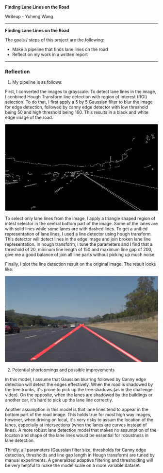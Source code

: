 **Finding Lane Lines on the Road** 

Writeup - Yuheng Wang


---

**Finding Lane Lines on the Road**

The goals / steps of this project are the following:

* Make a pipeline that finds lane lines on the road
* Reflect on my work in a written report


[//]: # (Image References)

[image1]: ./test_result/solidWhiteRight_edges "Edges"


[//]: # (Image References)

[image2]: ./test_result/solidWhiteRight_line_edges "ColorLines"


---

### Reflection

1. My pipeline is as follows:

First, I converted the images to grayscale. To detect lane lines in the image, I conbined Hough Transform line detection with region of interest (ROI) selection. To do that, I first apply a 5 by 5 Gaussian filter to blur the image for edge detection, followed by canny edge detector with low threshold being 50 and high threshold being 160. This results in a black and white edge image of the road.

![alt text][image1]

To select only lane lines from the image, I apply a triangle shaped region of intest selector in the central bottom part of the image. Some of the lanes are with solid lines while some lanes are with dashed lines. To get a unified representation of lane lines, I used a line detector using hough transform. This detector will detect lines in the edge image and join broken lane line representation. In hough transform, I tune the parameters and I find that a threshold of 20, mininum line length of 150 and maximum line gap of 200, give me a good balance of join all line parts without picking up much noise.

Finally, I plot the line detection result on the original image. The result looks like:
 
![alt text][image2]



2. Potential shortcomings and possible improvements

In this model, I assume that Gaussian blurring followed by Canny edge detection will detect the edges effectively. When the road is shadowed by the tree trunks, it's prone to pick up the tree shadows (as in the challenge video). On the opposite, when the lanes are shadowed by the buildings or another car, it's hard to pick up the lane line correctly.

Another assumption in this model is that lane lines tend to appear in the bottom part of the road image. This holds true for most high way images, however, when driving on local, it's very risky to assum the location of the lanes, especially at intersections (when the lanes are curves instead of lines). A more robust lane detection model that makes no assumption of the locaton and shape of the lane lines would be essential for robustness in lane detection.

Thirdly, all parameters (Gaussian filter size, thresholds for Canny edge detection, thresholds and line gap length in Hough transform) are tuned by manual experiments. A generalized adaptive filtering and thresholding will be very helpful to make the model scale on a more variable dataset.


